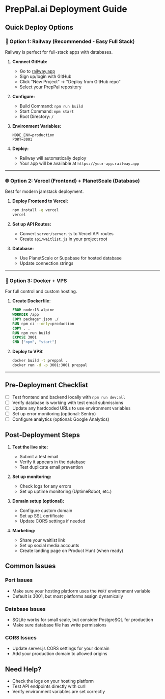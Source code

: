 # PrepPal.ai Deployment Guide

## Quick Deploy Options

### 🚀 Option 1: Railway (Recommended - Easy Full Stack)

Railway is perfect for full-stack apps with databases.

1. **Connect GitHub:**
   - Go to [railway.app](https://railway.app)
   - Sign up/login with GitHub
   - Click "New Project" → "Deploy from GitHub repo"
   - Select your PrepPal repository

2. **Configure:**
   - Build Command: `npm run build`
   - Start Command: `npm start`
   - Root Directory: `/`

3. **Environment Variables:**
   ```
   NODE_ENV=production
   PORT=3001
   ```

4. **Deploy:**
   - Railway will automatically deploy
   - Your app will be available at `https://your-app.railway.app`

---

### 🌐 Option 2: Vercel (Frontend) + PlanetScale (Database)

Best for modern jamstack deployment.

1. **Deploy Frontend to Vercel:**
   ```bash
   npm install -g vercel
   vercel
   ```

2. **Set up API Routes:**
   - Convert `server/server.js` to Vercel API routes
   - Create `api/waitlist.js` in your project root

3. **Database:**
   - Use PlanetScale or Supabase for hosted database
   - Update connection strings

---

### 🐳 Option 3: Docker + VPS

For full control and custom hosting.

1. **Create Dockerfile:**
   ```dockerfile
   FROM node:18-alpine
   WORKDIR /app
   COPY package*.json ./
   RUN npm ci --only=production
   COPY . .
   RUN npm run build
   EXPOSE 3001
   CMD ["npm", "start"]
   ```

2. **Deploy to VPS:**
   ```bash
   docker build -t preppal .
   docker run -d -p 3001:3001 preppal
   ```

---

## Pre-Deployment Checklist

- [ ] Test frontend and backend locally with `npm run dev:all`
- [ ] Verify database is working with test email submissions
- [ ] Update any hardcoded URLs to use environment variables
- [ ] Set up error monitoring (optional: Sentry)
- [ ] Configure analytics (optional: Google Analytics)

## Post-Deployment Steps

1. **Test the live site:**
   - Submit a test email
   - Verify it appears in the database
   - Test duplicate email prevention

2. **Set up monitoring:**
   - Check logs for any errors
   - Set up uptime monitoring (UptimeRobot, etc.)

3. **Domain setup (optional):**
   - Configure custom domain
   - Set up SSL certificate
   - Update CORS settings if needed

4. **Marketing:**
   - Share your waitlist link
   - Set up social media accounts
   - Create landing page on Product Hunt (when ready)

## Common Issues

### Port Issues
- Make sure your hosting platform uses the `PORT` environment variable
- Default is 3001, but most platforms assign dynamically

### Database Issues
- SQLite works for small scale, but consider PostgreSQL for production
- Make sure database file has write permissions

### CORS Issues
- Update server.js CORS settings for your domain
- Add your production domain to allowed origins

## Need Help?

- Check the logs on your hosting platform
- Test API endpoints directly with curl
- Verify environment variables are set correctly
